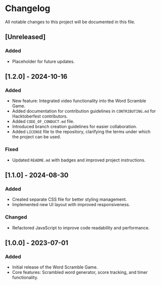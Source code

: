 # Changelog

All notable changes to this project will be documented in this file.

## [Unreleased]

### Added
- Placeholder for future updates.

## [1.2.0] - 2024-10-16
### Added
- New feature: Integrated video functionality into the Word Scramble Game.
- Added documentation for contribution guidelines in `CONTRIBUTING.md` for Hacktoberfest contributors.
- Added `CODE_OF_CONDUCT.md` file.
- Introduced branch creation guidelines for easier collaboration.
- Added `LICENSE` file to the repository, clarifying the terms under which the project can be used.

### Fixed
- Updated `README.md` with badges and improved project instructions.

## [1.1.0] - 2024-08-30
### Added
- Created separate CSS file for better styling management.
- Implemented new UI layout with improved responsiveness.

### Changed
- Refactored JavaScript to improve code readability and performance.

## [1.0.0] - 2023-07-01
### Added
- Initial release of the Word Scramble Game.
- Core features: Scrambled word generator, score tracking, and timer functionality.
